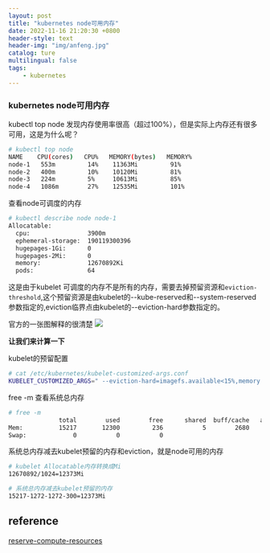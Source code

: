 ```yaml
---
layout: post
title: "kubernetes node可用内存"
date: 2022-11-16 21:20:30 +0800
header-style: text
header-img: "img/anfeng.jpg"
catalog: ture
multilingual: false
tags:
    - kubernetes
---
```

### kubernetes node可用内存

kubectl top node 发现内存使用率很高（超过100%），但是实际上内存还有很多可用，这是为什么呢？

```bash
# kubectl top node 
NAME    CPU(cores)   CPU%   MEMORY(bytes)   MEMORY%   
node-1   553m         14%    11363Mi         91%       
node-2   400m         10%    10120Mi         81%       
node-3   224m         5%     10613Mi         85%       
node-4   1086m        27%    12535Mi         101% 
```
查看node可调度的内存

```bash
# kubectl describe node node-1 
Allocatable:
  cpu:                3900m
  ephemeral-storage:  190119300396
  hugepages-1Gi:      0
  hugepages-2Mi:      0
  memory:             12670892Ki
  pods:               64

```

这是由于kubelet 可调度的内存不是所有的内存，需要去掉预留资源和`eviction-threshold`,这个预留资源是由kubelet的--kube-reserved和--system-reserved参数指定的,eviction临界点由kubelet的--eviction-hard参数指定的。

官方的一张图解释的很清楚
![](https://llussy.github.io/images/2022-11-17-17-38-09.png)

**让我们来计算一下**

kubelet的预留配置
```bash
# cat /etc/kubernetes/kubelet-customized-args.conf 
KUBELET_CUSTOMIZED_ARGS=" --eviction-hard=imagefs.available<15%,memory.available<300Mi,nodefs.available<10%,nodefs.inodesFree<5% --system-reserved=cpu=50m,memory=1272Mi --kube-reserved=cpu=50m,memory=1272Mi --kube-reserved=pid=1000 --system-reserved=pid=1000 "
```
free -m 查看系统总内存
```bash
# free -m
              total        used        free      shared  buff/cache   available
Mem:          15217       12300         236           5        2680        2682
Swap:             0           0           0
```

系统总内存减去kubelet预留的内存和eviction，就是node可用的内存
```bash
# kubelet Allocatable内存转换成Mi 
12670892/1024=12373Mi

# 系统总内存减去kubelet预留的内存
15217-1272-1272-300=12373Mi

```

## reference
[reserve-compute-resources](https://kubernetes.io/zh-cn/docs/tasks/administer-cluster/reserve-compute-resources/)

